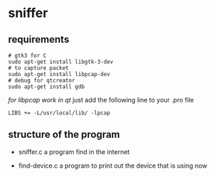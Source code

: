 # sniffer

## requirements
```
# gtk3 for C
sudo apt-get install libgtk-3-dev
# to capture packet
sudo apt-get install libpcap-dev
# debug for qtcreator
sudo apt-get install gdb
```
*for libpcap work in qt*
just add the following line to your .pro file 
```
LIBS += -L/usr/local/lib/ -lpcap

```


## structure of the program
- sniffer.c 
a program find in the internet

- find-device.c
a program to print out the device that is using now
